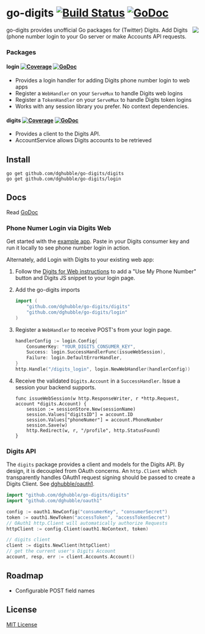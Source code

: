 
# go-digits [![Build Status](https://travis-ci.org/dghubble/go-digits.png)](https://travis-ci.org/dghubble/go-digits) [![GoDoc](http://godoc.org/github.com/dghubble/go-digits?status.png)](http://godoc.org/github.com/dghubble/go-digits)
<img align="right" src="http://storage.googleapis.com/dghubble/digits-gopher.png">

go-digits provides unofficial Go packages for (Twitter) Digits. Add Digits (phone number login to your Go server or make Accounts API requests.

### Packages

#### login [![Coverage](http://gocover.io/_badge/github.com/dghubble/go-digits/login)](http://gocover.io/github.com/dghubble/go-digits/login) [![GoDoc](http://godoc.org/github.com/dghubble/go-digits/login?status.png)](http://godoc.org/github.com/dghubble/go-digits/login)

* Provides a login handler for adding Digits phone number login to web apps
* Register a `WebHandler` on your `ServeMux` to handle Digits web logins
* Register a `TokenHandler` on your `ServeMux` to handle Digits token logins
* Works with any session library you prefer. No context dependencies.

#### digits [![Coverage](http://gocover.io/_badge/github.com/dghubble/go-digits/digits)](http://gocover.io/github.com/dghubble/go-digits/digits) [![GoDoc](http://godoc.org/github.com/dghubble/go-digits/digits?status.png)](http://godoc.org/github.com/dghubble/go-digits/digits)

* Provides a client to the Digits API.
* AccountService allows Digits accounts to be retrieved

## Install

    go get github.com/dghubble/go-digits/digits
    go get github.com/dghubble/go-digits/login

## Docs

Read [GoDoc](https://godoc.org/github.com/dghubble/go-digits)

### Phone Numer Login via Digits Web

Get started with the [example app](examples/login). Paste in your Digits consumer key and run it locally to see phone number login in action.

Alternately, add Login with Digits to your existing web app:

1. Follow the [Digits for Web instructions](https://dev.twitter.com/twitter-kit/web/digits) to add a "Use My Phone Number" button and Digits JS snippet to your login page.
2. Add the go-digits imports
    
    ```go
    import (
        "github.com/dghubble/go-digits/digits"
        "github.com/dghubble/go-digits/login"
    )
    ```

3. Register a `WebHandler` to receive POST's from your login page.

    ```go
    handlerConfig := login.Config{
        ConsumerKey: "YOUR_DIGITS_CONSUMER_KEY",
        Success: login.SuccessHandlerFunc(issueWebSession),
        Failure: login.DefaultErrorHandler,
    }
    http.Handle("/digits_login", login.NewWebHandler(handlerConfig))
    ```

4. Receive the validated `Digits.Account` in a `SuccessHandler`. Issue a session your backend supports.

    ```
    func issueWebSession(w http.ResponseWriter, r *http.Request, account *digits.Account) {
        session := sessionStore.New(sessionName)
        session.Values["digitsID"] = account.ID
        session.Values["phoneNumer"] = account.PhoneNumber
        session.Save(w)
        http.Redirect(w, r, "/profile", http.StatusFound)
    }
    ```

### Digits API

The `digits` package provides a client and models for the Digits API. By design, it is decoupled from OAuth concerns. An `http.Client` which transparently handles OAuth1 request signing should be passed to create a Digits Client. See [dghubble/oauth1](https://github.com/dghubble/oauth1).

```go
import "github.com/dghubble/go-digits/digits"
import "github.com/dghubble/oauth1"

config := oauth1.NewConfig("consumerKey", "consumerSecret")
token := oauth1.NewToken("accessToken", "accessTokenSecret")
// OAuth1 http.Client will automatically authorize Requests
httpClient := config.Client(oauth1.NoContext, token)

// digits client
client := digits.NewClient(httpClient)
// get the current user's Digits Account
account, resp, err := client.Accounts.Account()
```

## Roadmap

* Configurable POST field names

## License

[MIT License](LICENSE)


